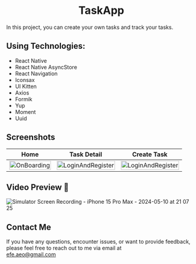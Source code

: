 
<h1 align="center">
     TaskApp
</h1>



In this project, you can create your own tasks and track your tasks.

## Using Technologies:
- React Native
- React Native AsyncStore
- React Navigation
- Iconsax
- UI Kitten
- Axios
- Formik
- Yup
- Moment
- Uuid





















## Screenshots

| Home | Task Detail | Create Task |
| --- | --- | --- |
| <img src="https://github.com/ozeerr/TaskApp/assets/137641188/0e6b4ff8-bae3-4d77-917c-6aebf63dabc3" alt="OnBoarding" width="100%"/> | <img src="https://github.com/ozeerr/TaskApp/assets/137641188/db69f2c3-cc2b-4406-b68f-4ed32a024e01" alt="LoginAndRegister" width="100%" /> | <img src="https://github.com/ozeerr/TaskApp/assets/137641188/a3cd9c20-8e15-4482-bb79-ca06fb17778f" alt="LoginAndRegister" width="100%"/> | 



## Video Preview 🎥                                                                      

![Simulator Screen Recording - iPhone 15 Pro Max - 2024-05-10 at 21 07 25](https://github.com/ozeerr/TaskApp/assets/137641188/f64a62d7-cc50-479d-b1a4-ca93e6396aed)



## Contact Me

If you have any questions, encounter issues, or want to provide feedback, please feel free to reach out to me via email at<br>
[efe.aeo@gmail.com](mailto:efe.aeo@gmail.com)<br>

